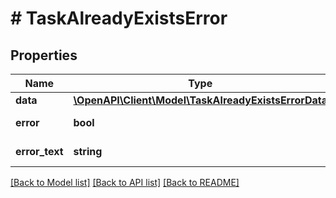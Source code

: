 # # TaskAlreadyExistsError

## Properties

Name | Type | Description | Notes
------------ | ------------- | ------------- | -------------
**data** | [**\OpenAPI\Client\Model\TaskAlreadyExistsErrorData**](TaskAlreadyExistsErrorData.md) |  | [optional]
**error** | **bool** | Флаг ошибки | [optional]
**error_text** | **string** | Текст ошибки | [optional]

[[Back to Model list]](../../README.md#models) [[Back to API list]](../../README.md#endpoints) [[Back to README]](../../README.md)

